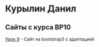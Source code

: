 # Курылин Данил
## Сайты с курса ВР10

[Урок 9](danilkurylin.github.io/lesson_12/ "Сайт на bootstrap3") - Сайт на bootstrap3 с адаптацией
